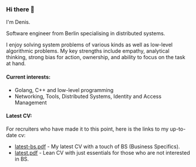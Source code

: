 ### Hi there 👋

I'm Denis. 

Software engineer from Berlin specialising in distributed systems.

I enjoy solving system problems of various kinds as well as low-level algorithmic problems. 
My key strengths include empathy, analytical thinking, strong bias for action, ownership, 
and ability to focus on the task at hand.

#### Current interests:
- Golang, C++ and low-level programming
- Networking, Tools, Distributed Systems, Identity and Access Management 


#### Latest CV:
For recruiters who have made it to this point, here is the links to my up-to-date cv: 
- [latest-bs.pdf](https://github.com/grambbledook/cv/blob/master/cv-bs.pdf)  - My latest CV with a touch of BS (Business Specifics).
- [latest.pdf](https://github.com/grambbledook/cv/blob/master/cv.pdf) - Lean CV with just essentials for those who are not interested in BS. 
